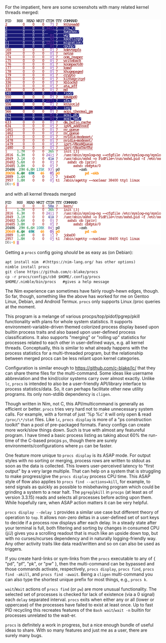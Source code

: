 For the impatient, here are some screenshots with many related kernel threads
merged:

![screenshot1](https://raw.githubusercontent.com/c-blake/procs/master/screenshots/main.png)

and with all kernel threads merged

![screenshot2](https://raw.githubusercontent.com/c-blake/procs/master/screenshots/basic.png)

Getting a `procs` config going *should* be as easy as (on Debian):
```
apt install nim  #(https://nim-lang.org/ has other options)
nimble install procs
git clone https://github.com/c-blake/procs
cp -r procs/configs/cb0 $HOME/.config/procs
$HOME/.nimble/bin/procs   #gives a help message
```
The Nim experience can sometimes have fairly rough-hewn edges, though.  So far,
though, something like the above has worked for me on Gentoo Linux, Debian, and
Android Termux.  `procs` only supports Linux /proc queries at the moment.

This program is a melange of various procps/top/pidof/pgrep/pkill functionality
with plans for whole system statistics.  It supports environment-variable-driven
themed colorized process display based upon builtin process traits and also
based upon user-defined process classifications.  It also supports "merging"
or "rolling up" statistics for processes related to each other in user-defined
ways, e.g. all kernel threads.  Conceptually, this is similar to what already
happens with the process statistics for a multi-threaded program, but the
relationship between merged procs can be less reliant upon kernel categories.

Configuration is similar enough to https://github.com/c-blake/lc/ that they can
share theme files for the multi-command.  Some ideas like username abbreviation
and the kind/color systems carry over almost exactly.  Unlike `lc`, `procs` is
intended to also be a user-friendly API/library interface to process
statistics/data.  So, it can perhaps facilitate other new utility programs.
Its only non-stdlib dependency is `cligen`.

Though written in Nim, not C, this API/multicommand is generally as efficient
or better.  `procs` tries very hard not to make unnecessary system calls.  For
example, with a format of just '%p %c' it will only open & read `/proc/\*/stat`
files.  Like `lc`, `procs display` is more of a "ps construction toolkit" than
a pool of pre-packaged formats.  Fancy configs can create more work/slow things
down.  Such is true with almost any featureful program.  I have timed a basic
process listing as taking about 60% the run-time of the C-based procps `ps`,
though there are surely environments/configurations where `ps` can be faster.

One feature more unique to `procs display` is its ASAP mode.  For output styles
with no sorting or merging, process rows are written to stdout as soon as the
data is collected.  This lowers user-perceived latency to "first output" by a
very large multiple.  That can help on a system that is struggling to make
progress/give the `procs display` process CPU time.  This ASAP style of flow
also applies to `procs find --actions=kill`, for example, to send signals as
quickly as possible to misbehaving program which could be grinding a system to
a near halt.  The `pgrep`/`pkill` in `procps` (at least as of version 3.3.15)
reads and selects all processes before acting upon them.  While hopefully rare,
when ASAP action matters it can be very helpful.

`procs display --delay 1` provides a similar use case but different theory of
operation to `top`.  It allows non-zero deltas in a user-defined set of sort
keys to decide if a process row displays after each delay.  In a steady state
after your terminal is full, both filtering and sorting by changes in consumed
CPU (j/J) gives you a scrolling readout that is much like an upside down top,
but with no curses/ncurses dependency and in naturally logging-friendly way.
Any other activity traits like data read/written and so on can also be used as
triggers.

If you create hard-links or sym-links from the `procs` executable to any of
{ "pd", "pf", "pk", or "pw" }, then the multi-command can be bypassed and
those commands activate, respectively, `procs display`, `procs find`, `procs
find -akill`, and `procs find -await`.  Being a `cligen` multi-command you can
also type the shortest unique prefix for most things, e.g., `procs k`.

`wait`/`Wait` actions of `procs find` (or `pw`) are more unusual functionality.
The selected set of processes is checked for lack of existence (via a 0 signal)
each `delay` separated interval.  `procs` exits when either any or all (lower or
uppercase) of the processes have failed to exist at least once.  Up to fast PID
recycling this recreates features of the `Bash wait`/`wait -n` builtin for
processes unrelated to the wait-er.

`procs` is definitely a work in progress, but a nice enough bundle of useful
ideas to share.  With so many features and just me as a user, there are surely
many bugs.
